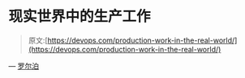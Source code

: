 # 现实世界中的生产工作

> 原文:[https://devops.com/production-work-in-the-real-world/](https://devops.com/production-work-in-the-real-world/)

— [罗尔泊](https://devops.com/author/breselman/)